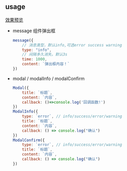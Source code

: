 ## usage


[效果预览](./test/index.html)

- message 组件弹出框
	```js
	message({
		// 消息类型，默认info,可选error success warning
		type: "info",				
		// 间隔多久消失。默认3s
		time: 1000,					
		content: `弹出框内容！`
	})
	```
- modal / modalInfo / modalConfirm
	```js
	Modal({
		title: `标题`,
		content: `内容`,
		callback: ()=>console.log('回调函数!')
	})
	ModalInfo({
		type: `error`, // info/success/error/warning
		title: `标题`,
		content: `内容`,
		callback: () => console.log("确认")
	})
	ModalConfirm({
		type: `error`, // info/success/error/warning
		title: `标题`,
		content: `内容`,
		callback: () => console.log("确认")
	})
	```